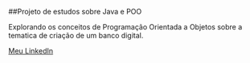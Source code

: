##Projeto de estudos sobre Java e POO

Explorando os conceitos de Programação Orientada a Objetos sobre a tematica de criação de um banco digital.

[Meu LinkedIn](https://www.linkedin.com/in/victoria-h-ferreira/)